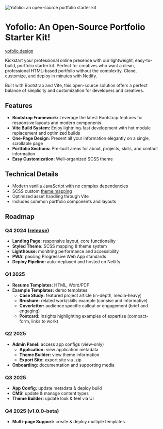 ![Yofolio: an open-source portfolio starter kit](https://github.com/user-attachments/assets/7bba3591-afdb-46f0-8349-fef9a6e28ee8)

# Yofolio: An Open-Source Portfolio Starter Kit!

[yofolio.design](https://yofolio.design/)

Kickstart your professional online presence with our lightweight, easy-to-build, portfolio starter kit. Perfect for creatives who want a clean, professional HTML-based portfolio without the complexity. Clone, customize, and deploy in minutes with Netlify.

Built with Bootstrap and Vite, this open-source solution offers a perfect balance of simplicity and customization for developers and creatives.

## Features

- **Bootstrap Framework:** Leverage the latest Bootstrap features for responsive layouts and modern components
- **Vite Build System:** Enjoy lightning-fast development with hot module replacement and optimized builds
- **One-Page Design:** Present all your information elegantly on a single, scrollable page
- **Portfolio Sections:** Pre-built areas for about, projects, skills, and contact information
- **Easy Customization:** Well-organized SCSS theme

## Technical Details

- Modern vanilla JavaScript with no complex dependencies
- SCSS custom [theme mapping](THEME.md)
- Optimized asset handling through Vite
- Includes common portfolio components and layouts

## Roadmap

### Q4 2024 ([release](https://github.com/ericthayer/portfolio-starter-kit/releases/tag/0.40.0))

- **Landing Page:** responsive layout, core functionality
- **Styled Theme:** SCSS mapping & theme system
- **Lighthouse:** monitring performance and accessibility
- **PWA:** passing Progressive Web App standards
- **Deploy Pipeline:** auto-deployed and hosted on Netlify

### Q1 2025

- **Resume Templates:** HTML, Word/PDF
- **Example Templates:** demo templates
    - **Case Study:** featured project article (in-depth, media-heavy)
    - **Broshure:** related work/skills example (consise and informative)
    - **Coverletter:** audience specific callout or engagement (brief and engaging)
    - **Postcard:** insights highlighting examples of expertise (compact-form, links to work)

### Q2 2025

- **Admin Panel:** access app configs (view-only)
    - **Application:** view application metadata
    - **Theme Builder:** view theme information
    - **Export Site:** export site via .zip
- **Onboarding:** documentation and supporting media

### Q3 2025

- **App Config:** update metadata & deploy build
- **CMS:** update & manage content types
- **Theme Builder:** update look & feel via UI

### Q4 2025 (v1.0.0-beta)

- **Multi-page Support:** create & deploy multiple templates
<!-- - **Vue/React Support:** optional SPA support -->
<!-- - **Visual Testing:** Chromatic integration -->
